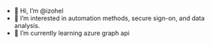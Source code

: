 - 👋 Hi, I’m @izohel
- 👀 I’m interested in automation methods, secure sign-on, and data analysis.
- 🌱 I’m currently learning azure graph api

<!---
izohel/izohel is a ✨ special ✨ repository because its `README.md` (this file) appears on your GitHub profile.
You can click the Preview link to take a look at your changes.
--->
